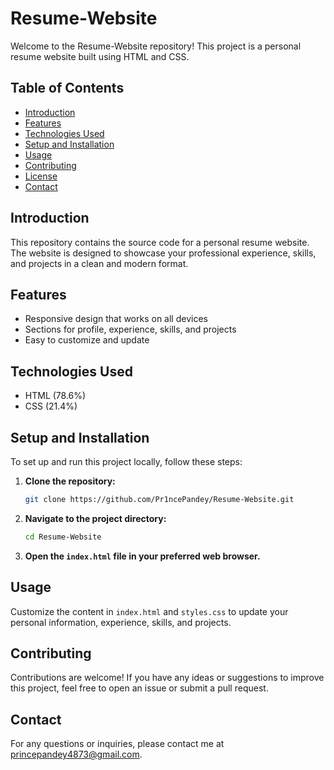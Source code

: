 # Resume-Website

Welcome to the Resume-Website repository! This project is a personal resume website built using HTML and CSS.

## Table of Contents
- [Introduction](#introduction)
- [Features](#features)
- [Technologies Used](#technologies-used)
- [Setup and Installation](#setup-and-installation)
- [Usage](#usage)
- [Contributing](#contributing)
- [License](#license)
- [Contact](#contact)

## Introduction

This repository contains the source code for a personal resume website. The website is designed to showcase your professional experience, skills, and projects in a clean and modern format.

## Features

- Responsive design that works on all devices
- Sections for profile, experience, skills, and projects
- Easy to customize and update

## Technologies Used

- HTML (78.6%)
- CSS (21.4%)

## Setup and Installation

To set up and run this project locally, follow these steps:

1. **Clone the repository:**
   ```sh
   git clone https://github.com/Pr1ncePandey/Resume-Website.git
   ```

2. **Navigate to the project directory:**
   ```sh
   cd Resume-Website
   ```

3. **Open the `index.html` file in your preferred web browser.**

## Usage

Customize the content in `index.html` and `styles.css` to update your personal information, experience, skills, and projects. 

## Contributing

Contributions are welcome! If you have any ideas or suggestions to improve this project, feel free to open an issue or submit a pull request.

## Contact

For any questions or inquiries, please contact me at princepandey4873@gmail.com.

```` ▋
